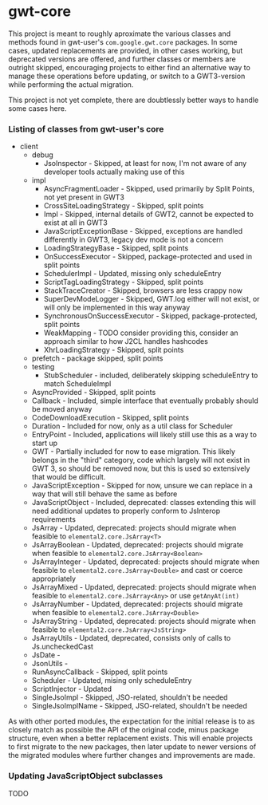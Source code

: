 # gwt-core

This project is meant to roughly aproximate the various classes and methods found in gwt-user's `com.google.gwt.core`
packages. In some cases, updated replacements are provided, in other cases working, but deprecated versions are offered,
and further classes or members are outright skipped, encouraging projects to either find an alternative way to manage
these operations before updating, or switch to a GWT3-version while performing the actual migration.

This project is not yet complete, there are doubtlessly better ways to handle some cases here.


### Listing of classes from gwt-user's core

 * client
   * debug
     * JsoInspector - Skipped, at least for now, I'm not aware of any developer tools actually making use of this
   * impl
     * AsyncFragmentLoader - Skipped, used primarily by Split Points, not yet present in GWT3
     * CrossSiteLoadingStrategy - Skipped, split points
     * Impl - Skipped, internal details of GWT2, cannot be expected to exist at all in GWT3
     * JavaScriptExceptionBase - Skipped, exceptions are handled differently in GWT3, legacy dev mode is not a concern
     * LoadingStrategyBase - Skipped, split points
     * OnSuccessExecutor - Skipped, package-protected and used in split points
     * SchedulerImpl - Updated, missing only scheduleEntry
     * ScriptTagLoadingStrategy - Skipped, split points
     * StackTraceCreator - Skipped, browsers are less crappy now
     * SuperDevModeLogger - Skipped, GWT.log either will not exist, or will only be implemented in this way anyway
     * SynchronousOnSuccessExecutor - Skipped, package-protected, split points
     * WeakMapping - TODO consider providing this, consider an approach similar to how J2CL handles hashcodes
     * XhrLoadingStrategy - Skipped, split points
   * prefetch - package skipped, split points
   * testing
     * StubScheduler - included, deliberately skipping scheduleEntry to match ScheduleImpl
   * AsyncProvided - Skipped, split points
   * Callback - Included, simple interface that eventually probably should be moved anyway
   * CodeDownloadExecution - Skipped, split points
   * Duration - Included for now, only as a util class for Scheduler
   * EntryPoint - Included, applications will likely still use this as a way to start up
   * GWT - Partially included for now to ease migration. This likely belongs in the "third" category, code which largely
   will not exist in GWT 3, so should be removed now, but this is used so extensively that would be difficult.
   * JavaScriptException - Skipped for now, unsure we can replace in a way that will still behave the same as before
   * JavaScriptObject - Included, deprecated: classes extending this will need additional updates to properly conform
   to JsInterop requirements
   * JsArray - Updated, deprecated: projects should migrate when feasible to `elemental2.core.JsArray<T>`
   * JsArrayBoolean - Updated, deprecated: projects should migrate when feasible to `elemental2.core.JsArray<Boolean>`
   * JsArrayInteger - Updated, deprecated: projects should migrate when feasible to `elemental2.core.JsArray<Double>`
   and cast or coerce appropriately
   * JsArrayMixed - Updated, deprecated: projects should migrate when feasible to `elemental2.core.JsArray<Any>` or
   use `getAnyAt(int)`
   * JsArrayNumber - Updated, deprecated: projects should migrate when feasible to `elemental2.core.JsArray<Double>`
   * JsArrayString - Updated, deprecated: projects should migrate when feasible to `elemental2.core.JsArray<JsString>`
   * JsArrayUtils - Updated, deprecated, consists only of calls to Js.uncheckedCast
   * JsDate -
   * JsonUtils -
   * RunAsyncCallback - Skipped, split points
   * Scheduler - Updated, mising only scheduleEntry
   * ScriptInjector - Updated
   * SingleJsoImpl - Skipped, JSO-related, shouldn't be needed
   * SingleJsoImplName - Skipped, JSO-related, shouldn't be needed
   
   
As with other ported modules, the expectation for the initial release is to as closely match as possible the API of the
original code, minus package structure, even when a better replacement exists. This will enable projects to first
migrate to the new packages, then later update to newer versions of the migrated modules where further changes and
improvements are made.


### Updating JavaScriptObject subclasses
TODO